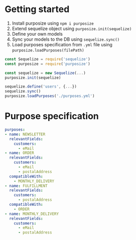 <!-- # Getting started

1. Install mysql
2. Set user credentials to root and 123456 (or move that from the code to a config file, i like `npm i config`)
3. Create a db called `testdb` using the command line
4. `npm i`
5. `node testApplication` -->

# Getting started

1. Install purposize using `npm i purposize`
2. Extend sequelize object using `purposize.init(sequelize)`
3. Define your own models
4. Sync your models to the DB using `sequelize.sync()`
5. Load purposes specification from `.yml` file using `purposize.loadPurposes(filePath)`

```javascript
const Sequelize = require('sequelize')
const purposize = require('purposize')

const sequelize = new Sequelize(...)
purposize.init(sequelize)

sequelize.define('users', {...})
sequelize.sync()
purposize.loadPurposes('./purposes.yml')

```

# Purpose specification

```yaml
purposes:
- name: NEWSLETTER
  relevantFields:
    customers:
      - eMail
- name: ORDER
  relevantFields:
    customers:
      - eMail
      - postalAddress
  compatibleWith:
    - MONTHLY_DELIVERY
- name: FULFILLMENT
  relevantFields:
    customers:
      - postalAddress
  compatibleWith:
    - ORDER
- name: MONTHLY_DELIVERY
  relevantFields:
    customers:
      - eMail
      - postalAddress
```
